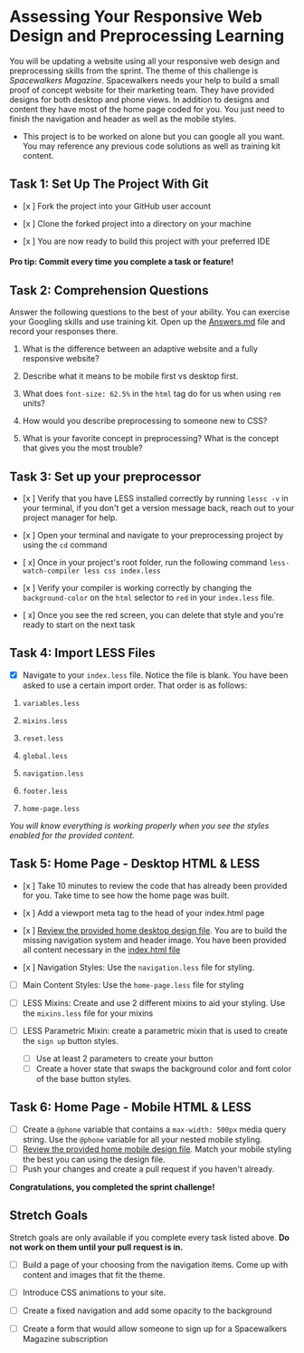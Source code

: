 # Assessing Your Responsive Web Design and Preprocessing Learning

  

You will be updating a website using all your responsive web design and preprocessing skills from the sprint. The theme of this challenge is _Spacewalkers Magazine_. Spacewalkers needs your help to build a small proof of concept website for their marketing team. They have provided designs for both desktop and phone views. In addition to designs and content they have most of the home page coded for you. You just need to finish the navigation and header as well as the mobile styles.

  

* This project is to be worked on alone but you can google all you want. You may reference any previous code solutions as well as training kit content.  

## Task 1: Set Up The Project With Git

* [x ] Fork the project into your GitHub user account

* [x ] Clone the forked project into a directory on your machine

* [x ] You are now ready to build this project with your preferred IDE

#### Pro tip: Commit every time you complete a task or feature!

## Task 2: Comprehension Questions

Answer the following questions to the best of your ability. You can exercise your Googling skills and use training kit. Open up the [Answers.md](Answers.md) file and record your responses there.

1. What is the difference between an adaptive website and a fully responsive website?

2. Describe what it means to be mobile first vs desktop first.

3. What does `font-size: 62.5%` in the `html` tag do for us when using `rem` units?

4. How would you describe preprocessing to someone new to CSS?

5. What is your favorite concept in preprocessing? What is the concept that gives you the most trouble?

## Task 3: Set up your preprocessor

* [x ] Verify that you have LESS installed correctly by running `lessc -v` in your terminal, if you don't get a version message back, reach out to your project manager for help.

* [x ] Open your terminal and navigate to your preprocessing project by using the `cd` command

* [ x] Once in your project's root folder, run the following command `less-watch-compiler less css index.less`

* [x ] Verify your compiler is working correctly by changing the `background-color` on the `html` selector to `red` in your `index.less` file.

* [ x] Once you see the red screen, you can delete that style and you're ready to start on the next task

## Task 4: Import LESS Files

* [x] Navigate to your `index.less` file. Notice the file is blank. You have been asked to use a certain import order. That order is as follows:

1.  `variables.less`

2.  `mixins.less`

3.  `reset.less`

4.  `global.less`

5.  `navigation.less`

6.  `footer.less`

7.  `home-page.less`

_You will know everything is working properly when you see the styles enabled for the provided content._  

## Task 5: Home Page - Desktop HTML & LESS

* [x ] Take 10 minutes to review the code that has already been provided for you. Take time to see how the home page was built.

* [x ] Add a viewport meta tag to the head of your index.html page

* [x ] [Review the provided home desktop design file](design-files/home-desktop.png). You are to build the missing navigation system and header image. You have been provided all content necessary in the [index.html file](index.html)

* [x ] Navigation Styles: Use the `navigation.less` file for styling.

* [ ] Main Content Styles: Use the `home-page.less` file for styling

* [ ] LESS Mixins: Create and use 2 different mixins to aid your styling. Use the `mixins.less` file for your mixins

* [ ] LESS Parametric Mixin: create a parametric mixin that is used to create the `sign up` button styles.
	* [ ]  Use at least 2 parameters to create your button
	* [ ] Create a hover state that swaps the background color and font color of the base button styles.

## Task 6: Home Page - Mobile HTML & LESS

* [ ] Create a `@phone` variable that contains a `max-width: 500px` media query string. Use the `@phone` variable for all your nested mobile styling.
* [ ] [Review the provided home mobile design file](design-files/home-mobile.png). Match your mobile styling the best you can using the design file.
* [ ] Push your changes and create a pull request if you haven't already.   

**Congratulations, you completed the sprint challenge!**

## Stretch Goals

Stretch goals are only available if you complete every task listed above. **Do not work on them until your pull request is in.**

* [ ] Build a page of your choosing from the navigation items. Come up with content and images that fit the theme.

* [ ] Introduce CSS animations to your site.

* [ ] Create a fixed navigation and add some opacity to the background

* [ ] Create a form that would allow someone to sign up for a Spacewalkers Magazine subscription